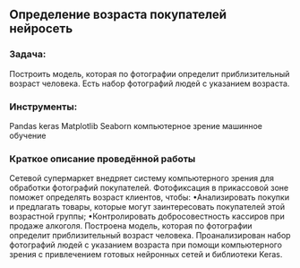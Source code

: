 ## Определение возраста покупателей нейросеть
### Задача:
Построить модель, которая по фотографии определит приблизительный возраст человека. Есть набор фотографий людей с указанием возраста.

### Инструменты:
Pandas keras Matplotlib Seaborn компьютерное зрение машинное обучение

### Краткое описание проведённой работы
Сетевой супермаркет внедряет систему компьютерного зрения для обработки фотографий покупателей. Фотофиксация в прикассовой зоне поможет определять возраст клиентов, чтобы: •Анализировать покупки и предлагать товары, которые могут заинтересовать покупателей этой возрастной группы; •Контролировать добросовестность кассиров при продаже алкоголя. Построена модель, которая по фотографии определит приблизительный возраст человека. Проанализирован набор фотографий людей с указанием возраста при помощи компьютерного зрения с привлечением готовых нейронных сетей и библиотеки Keras.
